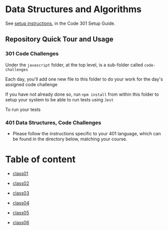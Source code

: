 # Data Structures and Algorithms

See [setup instructions](https://codefellows.github.io/setup-guide/code-301/3-code-challenges), in the Code 301 Setup Guide.

## Repository Quick Tour and Usage

### 301 Code Challenges

Under the `javascript` folder, at the top level, is a sub-folder called `code-challenges`

Each day, you'll add one new file to this folder to do your work for the day's assigned code challenge

If you have not already done so, run `npm install` from within this folder to setup your system to be able to run tests using `Jest`

To run your tests

### 401 Data Structures, Code Challenges

- Please follow the instructions specific to your 401 language, which can be found in the directory below, matching your course.


# Table of content


- [class01](./javascript/code-challenges/javascript/class01/README.md)

- [class02](./javascript/code-challenges/javascript/class02/README.md)

- [class03](./javascript/code-challenges/javascript/class03/READ.md)

- [class04](./javascript/code-challenges/javascript/class04/README.md)



- [class05](./javascript//code-challenges/javascript/class05/README.md)

- [class06](./javascript//code-challenges/javascript/class06/README.md)
